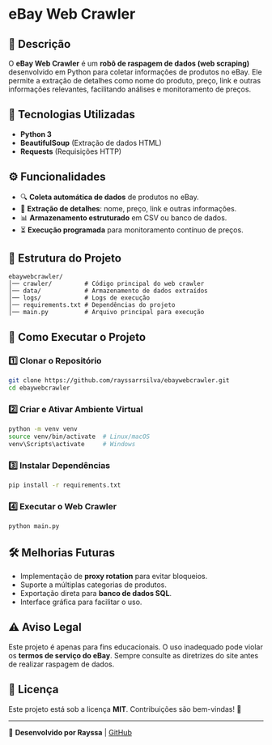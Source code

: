 # eBay Web Crawler

## 📌 Descrição
O **eBay Web Crawler** é um **robô de raspagem de dados (web scraping)** desenvolvido em Python para coletar informações de produtos no eBay. Ele permite a extração de detalhes como nome do produto, preço, link e outras informações relevantes, facilitando análises e monitoramento de preços.

## 🚀 Tecnologias Utilizadas
- **Python 3**
- **BeautifulSoup** (Extração de dados HTML)
- **Requests** (Requisições HTTP)

## ⚙️ Funcionalidades
- 🔍 **Coleta automática de dados** de produtos no eBay.
- 📄 **Extração de detalhes**: nome, preço, link e outras informações.
- 📊 **Armazenamento estruturado** em CSV ou banco de dados.
- ⏳ **Execução programada** para monitoramento contínuo de preços.

## 📂 Estrutura do Projeto
```
ebaywebcrawler/
│── crawler/         # Código principal do web crawler
│── data/            # Armazenamento de dados extraídos
│── logs/            # Logs de execução
│── requirements.txt # Dependências do projeto
│── main.py          # Arquivo principal para execução
```

## 🚀 Como Executar o Projeto
### 1️⃣ Clonar o Repositório
```bash
git clone https://github.com/rayssarrsilva/ebaywebcrawler.git
cd ebaywebcrawler
```

### 2️⃣ Criar e Ativar Ambiente Virtual
```bash
python -m venv venv
source venv/bin/activate  # Linux/macOS
venv\Scripts\activate     # Windows
```

### 3️⃣ Instalar Dependências
```bash
pip install -r requirements.txt
```

### 4️⃣ Executar o Web Crawler
```bash
python main.py
```

## 🛠️ Melhorias Futuras
- Implementação de **proxy rotation** para evitar bloqueios.
- Suporte a múltiplas categorias de produtos.
- Exportação direta para **banco de dados SQL**.
- Interface gráfica para facilitar o uso.

## ⚠️ Aviso Legal
Este projeto é apenas para fins educacionais. O uso inadequado pode violar os **termos de serviço do eBay**. Sempre consulte as diretrizes do site antes de realizar raspagem de dados.

## 📄 Licença
Este projeto está sob a licença **MIT**. Contribuições são bem-vindas! 🚀

---
🔹 **Desenvolvido por Rayssa** | [GitHub](https://github.com/rayssarrsilva)
